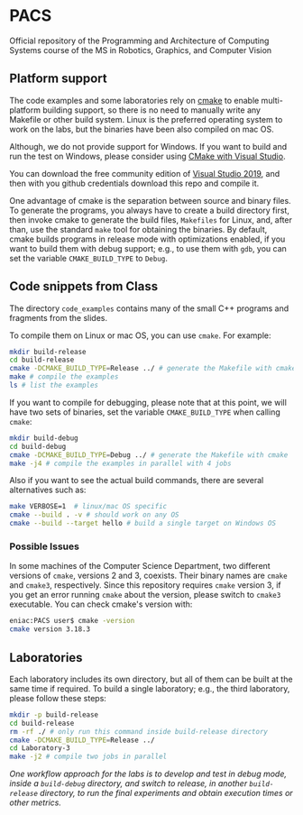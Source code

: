 # PACS

Official repository of the Programming and Architecture of Computing Systems
course of the MS in Robotics, Graphics, and Computer Vision

## Platform support

The code examples and some laboratories rely on
[cmake](https://cmake.org/overview/) to enable multi-platform building support,
so there is no need to manually write any Makefile or other build system. Linux
is the preferred operating system to work on the labs, but the binaries have
been also compiled on mac OS.

Although, we do not provide support for Windows. If you want to build and run
the test on Windows, please consider using [CMake with Visual
Studio](https://docs.microsoft.com/es-es/cpp/build/cmake-projects-in-visual-studio?view=vs-2019).

You can download the free community edition of [Visual Studio
2019](https://visualstudio.microsoft.com/downloads/), and then with you github
credentials download this repo and compile it.

One advantage of cmake is the separation between source and binary files. To
generate the programs, you always have to create a build directory first, then
invoke cmake to generate the build files, `Makefiles` for Linux, and, after
than, use the standard `make` tool for obtaining the binaries. By default,
cmake builds programs in release mode with optimizations enabled, if you want
to build them with debug support; e.g., to use them with `gdb`, you can set the
variable `CMAKE_BUILD_TYPE` to `Debug`.

## Code snippets from Class

The directory `code_examples` contains many of the small C++ programs and
fragments from the slides.

To compile them on Linux or mac OS, you can use `cmake`. For example:

```bash
mkdir build-release
cd build-release
cmake -DCMAKE_BUILD_TYPE=Release ../ # generate the Makefile with cmake
make # compile the examples
ls # list the examples
```

If you want to compile for debugging, please note that at this point, we will
have two sets of binaries, set the variable `CMAKE_BUILD_TYPE` when calling
`cmake`:

```bash
mkdir build-debug
cd build-debug
cmake -DCMAKE_BUILD_TYPE=Debug ../ # generate the Makefile with cmake
make -j4 # compile the examples in parallel with 4 jobs
```

Also if you want to see the actual build commands, there are several
alternatives such as:

```bash
make VERBOSE=1  # linux/mac OS specific
cmake --build . -v # should work on any OS
cmake --build --target hello # build a single target on Windows OS
```

### Possible Issues

In some machines of the Computer Science Department, two different versions of
`cmake`, versions 2 and 3, coexists. Their binary names are `cmake` and
`cmake3`, respectively. Since this repository requires `cmake` version 3, if
you get an error running `cmake` about the version, please switch to `cmake3`
executable. You can check cmake's version with:

```bash
eniac:PACS user$ cmake -version
cmake version 3.18.3
```

## Laboratories

Each laboratory includes its own directory, but all of them can be built at the
same time if required. To build a single laboratory; e.g., the third laboratory,
please follow these steps:

```bash
mkdir -p build-release
cd build-release
rm -rf ./ # only run this command inside build-release directory
cmake -DCMAKE_BUILD_TYPE=Release ../
cd Laboratory-3
make -j2 # compile two jobs in parallel
```

_One workflow approach for the labs is to develop and test in debug mode,
inside a `build-debug` directory, and switch to release, in another
`build-release` directory, to run the final experiments and obtain execution
times or other metrics._

